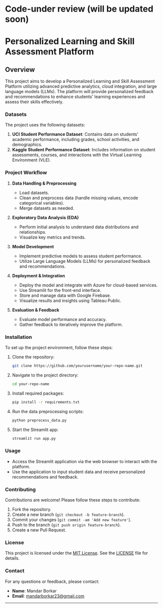 # Code-under review (will be updated soon)
# Personalized Learning and Skill Assessment Platform

## Overview

This project aims to develop a Personalized Learning and Skill Assessment Platform utilizing advanced predictive analytics, cloud integration, and large language models (LLMs). The platform will provide personalized feedback and recommendations to enhance students' learning experiences and assess their skills effectively.

### Datasets

The project uses the following datasets:

1. **UCI Student Performance Dataset**: Contains data on students' academic performance, including grades, school activities, and demographics.
2. **Kaggle Student Performance Dataset**: Includes information on student assessments, courses, and interactions with the Virtual Learning Environment (VLE).

### Project Workflow

1. **Data Handling & Preprocessing**
   - Load datasets.
   - Clean and preprocess data (handle missing values, encode categorical variables).
   - Merge datasets as needed.

2. **Exploratory Data Analysis (EDA)**
   - Perform initial analysis to understand data distributions and relationships.
   - Visualize key metrics and trends.

3. **Model Development**
   - Implement predictive models to assess student performance.
   - Utilize Large Language Models (LLMs) for personalized feedback and recommendations.

4. **Deployment & Integration**
   - Deploy the model and integrate with Azure for cloud-based services.
   - Use Streamlit for the front-end interface.
   - Store and manage data with Google Firebase.
   - Visualize results and insights using Tableau Public.

5. **Evaluation & Feedback**
   - Evaluate model performance and accuracy.
   - Gather feedback to iteratively improve the platform.

### Installation

To set up the project environment, follow these steps:

1. Clone the repository:

    ```sh
    git clone https://github.com/yourusername/your-repo-name.git
    ```

2. Navigate to the project directory:

    ```sh
    cd your-repo-name
    ```

3. Install required packages:

    ```sh
    pip install -r requirements.txt
    ```

4. Run the data preprocessing scripts:

    ```sh
    python preprocess_data.py
    ```

5. Start the Streamlit app:

    ```sh
    streamlit run app.py
    ```

### Usage

- Access the Streamlit application via the web browser to interact with the platform.
- Use the application to input student data and receive personalized recommendations and feedback.

### Contributing

Contributions are welcome! Please follow these steps to contribute:

1. Fork the repository.
2. Create a new branch (`git checkout -b feature-branch`).
3. Commit your changes (`git commit -am 'Add new feature'`).
4. Push to the branch (`git push origin feature-branch`).
5. Create a new Pull Request.

### License

This project is licensed under the [MIT License](https://opensource.org/licenses/MIT). See the [LICENSE](LICENSE) file for details.

### Contact

For any questions or feedback, please contact:

- **Name**: Mandar Borkar
- **Email**: mandarborkar23@gmail.com

---
